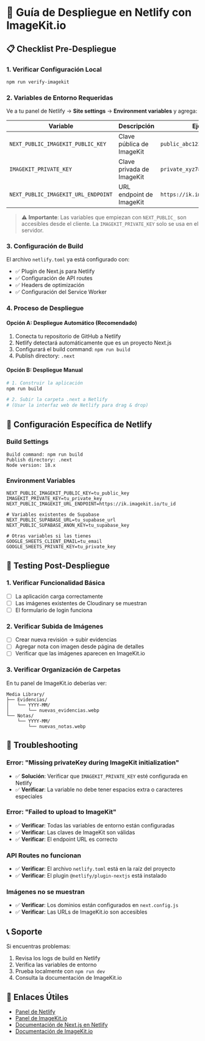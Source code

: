 # 🚀 Guía de Despliegue en Netlify con ImageKit.io

## 📋 Checklist Pre-Despliegue

### 1. **Verificar Configuración Local**
```bash
npm run verify-imagekit
```

### 2. **Variables de Entorno Requeridas**

Ve a tu panel de Netlify → **Site settings** → **Environment variables** y agrega:

| Variable | Descripción | Ejemplo |
|----------|-------------|---------|
| `NEXT_PUBLIC_IMAGEKIT_PUBLIC_KEY` | Clave pública de ImageKit | `public_abc123...` |
| `IMAGEKIT_PRIVATE_KEY` | Clave privada de ImageKit | `private_xyz789...` |
| `NEXT_PUBLIC_IMAGEKIT_URL_ENDPOINT` | URL endpoint de ImageKit | `https://ik.imagekit.io/tu_id` |

> ⚠️ **Importante**: Las variables que empiezan con `NEXT_PUBLIC_` son accesibles desde el cliente. La `IMAGEKIT_PRIVATE_KEY` solo se usa en el servidor.

### 3. **Configuración de Build**

El archivo `netlify.toml` ya está configurado con:
- ✅ Plugin de Next.js para Netlify
- ✅ Configuración de API routes
- ✅ Headers de optimización
- ✅ Configuración del Service Worker

### 4. **Proceso de Despliegue**

#### Opción A: Despliegue Automático (Recomendado)
1. Conecta tu repositorio de GitHub a Netlify
2. Netlify detectará automáticamente que es un proyecto Next.js
3. Configurará el build command: `npm run build`
4. Publish directory: `.next`

#### Opción B: Despliegue Manual
```bash
# 1. Construir la aplicación
npm run build

# 2. Subir la carpeta .next a Netlify
# (Usar la interfaz web de Netlify para drag & drop)
```

## 🔧 Configuración Específica de Netlify

### Build Settings
```
Build command: npm run build
Publish directory: .next
Node version: 18.x
```

### Environment Variables
```env
NEXT_PUBLIC_IMAGEKIT_PUBLIC_KEY=tu_public_key
IMAGEKIT_PRIVATE_KEY=tu_private_key
NEXT_PUBLIC_IMAGEKIT_URL_ENDPOINT=https://ik.imagekit.io/tu_id

# Variables existentes de Supabase
NEXT_PUBLIC_SUPABASE_URL=tu_supabase_url
NEXT_PUBLIC_SUPABASE_ANON_KEY=tu_supabase_key

# Otras variables si las tienes
GOOGLE_SHEETS_CLIENT_EMAIL=tu_email
GOOGLE_SHEETS_PRIVATE_KEY=tu_private_key
```

## 🧪 Testing Post-Despliegue

### 1. **Verificar Funcionalidad Básica**
- [ ] La aplicación carga correctamente
- [ ] Las imágenes existentes de Cloudinary se muestran
- [ ] El formulario de login funciona

### 2. **Verificar Subida de Imágenes**
- [ ] Crear nueva revisión → subir evidencias
- [ ] Agregar nota con imagen desde página de detalles
- [ ] Verificar que las imágenes aparecen en ImageKit.io

### 3. **Verificar Organización de Carpetas**
En tu panel de ImageKit.io deberías ver:
```
Media Library/
├── Evidencias/
│   └── YYYY-MM/
│       └── nuevas_evidencias.webp
└── Notas/
    └── YYYY-MM/
        └── nuevas_notas.webp
```

## 🐛 Troubleshooting

### Error: "Missing privateKey during ImageKit initialization"
- ✅ **Solución**: Verificar que `IMAGEKIT_PRIVATE_KEY` esté configurada en Netlify
- ✅ **Verificar**: La variable no debe tener espacios extra o caracteres especiales

### Error: "Failed to upload to ImageKit"
- ✅ **Verificar**: Todas las variables de entorno están configuradas
- ✅ **Verificar**: Las claves de ImageKit son válidas
- ✅ **Verificar**: El endpoint URL es correcto

### API Routes no funcionan
- ✅ **Verificar**: El archivo `netlify.toml` está en la raíz del proyecto
- ✅ **Verificar**: El plugin `@netlify/plugin-nextjs` está instalado

### Imágenes no se muestran
- ✅ **Verificar**: Los dominios están configurados en `next.config.js`
- ✅ **Verificar**: Las URLs de ImageKit.io son accesibles

## 📞 Soporte

Si encuentras problemas:
1. Revisa los logs de build en Netlify
2. Verifica las variables de entorno
3. Prueba localmente con `npm run dev`
4. Consulta la documentación de ImageKit.io

## 🔗 Enlaces Útiles

- [Panel de Netlify](https://app.netlify.com/)
- [Panel de ImageKit.io](https://imagekit.io/dashboard)
- [Documentación de Next.js en Netlify](https://docs.netlify.com/frameworks/next-js/)
- [Documentación de ImageKit.io](https://docs.imagekit.io/) 